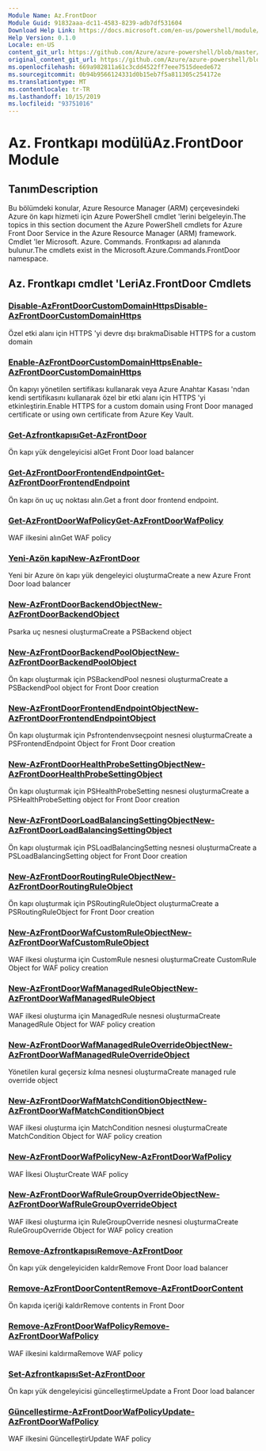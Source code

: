 ```yaml
---
Module Name: Az.FrontDoor
Module Guid: 91832aaa-dc11-4583-8239-adb7df531604
Download Help Link: https://docs.microsoft.com/en-us/powershell/module/az.frontdoor
Help Version: 0.1.0
Locale: en-US
content_git_url: https://github.com/Azure/azure-powershell/blob/master/src/FrontDoor/FrontDoor/help/Az.FrontDoor.md
original_content_git_url: https://github.com/Azure/azure-powershell/blob/master/src/FrontDoor/FrontDoor/help/Az.FrontDoor.md
ms.openlocfilehash: 669a982811a61c3cdd4522ff7eee7515deede672
ms.sourcegitcommit: 0b94b9566124331d0b15eb7f5a811305c254172e
ms.translationtype: MT
ms.contentlocale: tr-TR
ms.lasthandoff: 10/15/2019
ms.locfileid: "93751016"
---
```

# <span data-ttu-id="a4898-101">Az. Frontkapı modülü</span><span class="sxs-lookup"><span data-stu-id="a4898-101">Az.FrontDoor Module</span></span>
## <span data-ttu-id="a4898-102">Tanım</span><span class="sxs-lookup"><span data-stu-id="a4898-102">Description</span></span>
<span data-ttu-id="a4898-103">Bu bölümdeki konular, Azure Resource Manager (ARM) çerçevesindeki Azure ön kapı hizmeti için Azure PowerShell cmdlet 'lerini belgeleyin.</span><span class="sxs-lookup"><span data-stu-id="a4898-103">The topics in this section document the Azure PowerShell cmdlets for Azure Front Door Service in the Azure Resource Manager (ARM) framework.</span></span> <span data-ttu-id="a4898-104">Cmdlet 'ler Microsoft. Azure. Commands. Frontkapısı ad alanında bulunur.</span><span class="sxs-lookup"><span data-stu-id="a4898-104">The cmdlets exist in the Microsoft.Azure.Commands.FrontDoor namespace.</span></span>

## <span data-ttu-id="a4898-105">Az. Frontkapı cmdlet 'Leri</span><span class="sxs-lookup"><span data-stu-id="a4898-105">Az.FrontDoor Cmdlets</span></span>
### [<span data-ttu-id="a4898-106">Disable-AzFrontDoorCustomDomainHttps</span><span class="sxs-lookup"><span data-stu-id="a4898-106">Disable-AzFrontDoorCustomDomainHttps</span></span>](Disable-AzFrontDoorCustomDomainHttps.md)
<span data-ttu-id="a4898-107">Özel etki alanı için HTTPS 'yi devre dışı bırakma</span><span class="sxs-lookup"><span data-stu-id="a4898-107">Disable HTTPS for a custom domain</span></span>

### [<span data-ttu-id="a4898-108">Enable-AzFrontDoorCustomDomainHttps</span><span class="sxs-lookup"><span data-stu-id="a4898-108">Enable-AzFrontDoorCustomDomainHttps</span></span>](Enable-AzFrontDoorCustomDomainHttps.md)
<span data-ttu-id="a4898-109">Ön kapıyı yönetilen sertifikası kullanarak veya Azure Anahtar Kasası 'ndan kendi sertifikasını kullanarak özel bir etki alanı için HTTPS 'yi etkinleştirin.</span><span class="sxs-lookup"><span data-stu-id="a4898-109">Enable HTTPS for a custom domain using Front Door managed certificate or using own certificate from Azure Key Vault.</span></span>

### [<span data-ttu-id="a4898-110">Get-Azfrontkapısı</span><span class="sxs-lookup"><span data-stu-id="a4898-110">Get-AzFrontDoor</span></span>](Get-AzFrontDoor.md)
<span data-ttu-id="a4898-111">Ön kapı yük dengeleyicisi al</span><span class="sxs-lookup"><span data-stu-id="a4898-111">Get Front Door load balancer</span></span>

### [<span data-ttu-id="a4898-112">Get-AzFrontDoorFrontendEndpoint</span><span class="sxs-lookup"><span data-stu-id="a4898-112">Get-AzFrontDoorFrontendEndpoint</span></span>](Get-AzFrontDoorFrontendEndpoint.md)
<span data-ttu-id="a4898-113">Ön kapı ön uç uç noktası alın.</span><span class="sxs-lookup"><span data-stu-id="a4898-113">Get a front door frontend endpoint.</span></span>

### [<span data-ttu-id="a4898-114">Get-AzFrontDoorWafPolicy</span><span class="sxs-lookup"><span data-stu-id="a4898-114">Get-AzFrontDoorWafPolicy</span></span>](Get-AzFrontDoorWafPolicy.md)
<span data-ttu-id="a4898-115">WAF ilkesini alın</span><span class="sxs-lookup"><span data-stu-id="a4898-115">Get WAF policy</span></span>

### [<span data-ttu-id="a4898-116">Yeni-Azön kapı</span><span class="sxs-lookup"><span data-stu-id="a4898-116">New-AzFrontDoor</span></span>](New-AzFrontDoor.md)
<span data-ttu-id="a4898-117">Yeni bir Azure ön kapı yük dengeleyici oluşturma</span><span class="sxs-lookup"><span data-stu-id="a4898-117">Create a new Azure Front Door load balancer</span></span>

### [<span data-ttu-id="a4898-118">New-AzFrontDoorBackendObject</span><span class="sxs-lookup"><span data-stu-id="a4898-118">New-AzFrontDoorBackendObject</span></span>](New-AzFrontDoorBackendObject.md)
<span data-ttu-id="a4898-119">Psarka uç nesnesi oluşturma</span><span class="sxs-lookup"><span data-stu-id="a4898-119">Create a PSBackend object</span></span>

### [<span data-ttu-id="a4898-120">New-AzFrontDoorBackendPoolObject</span><span class="sxs-lookup"><span data-stu-id="a4898-120">New-AzFrontDoorBackendPoolObject</span></span>](New-AzFrontDoorBackendPoolObject.md)
<span data-ttu-id="a4898-121">Ön kapı oluşturmak için PSBackendPool nesnesi oluşturma</span><span class="sxs-lookup"><span data-stu-id="a4898-121">Create a PSBackendPool object for Front Door creation</span></span>

### [<span data-ttu-id="a4898-122">New-AzFrontDoorFrontendEndpointObject</span><span class="sxs-lookup"><span data-stu-id="a4898-122">New-AzFrontDoorFrontendEndpointObject</span></span>](New-AzFrontDoorFrontendEndpointObject.md)
<span data-ttu-id="a4898-123">Ön kapı oluşturmak için Psfrontendenvseçpoint nesnesi oluşturma</span><span class="sxs-lookup"><span data-stu-id="a4898-123">Create a PSFrontendEndpoint Object for Front Door creation</span></span>

### [<span data-ttu-id="a4898-124">New-AzFrontDoorHealthProbeSettingObject</span><span class="sxs-lookup"><span data-stu-id="a4898-124">New-AzFrontDoorHealthProbeSettingObject</span></span>](New-AzFrontDoorHealthProbeSettingObject.md)
<span data-ttu-id="a4898-125">Ön kapı oluşturmak için PSHealthProbeSetting nesnesi oluşturma</span><span class="sxs-lookup"><span data-stu-id="a4898-125">Create a PSHealthProbeSetting object for Front Door creation</span></span>

### [<span data-ttu-id="a4898-126">New-AzFrontDoorLoadBalancingSettingObject</span><span class="sxs-lookup"><span data-stu-id="a4898-126">New-AzFrontDoorLoadBalancingSettingObject</span></span>](New-AzFrontDoorLoadBalancingSettingObject.md)
<span data-ttu-id="a4898-127">Ön kapı oluşturmak için PSLoadBalancingSetting nesnesi oluşturma</span><span class="sxs-lookup"><span data-stu-id="a4898-127">Create a PSLoadBalancingSetting object for Front Door creation</span></span>

### [<span data-ttu-id="a4898-128">New-AzFrontDoorRoutingRuleObject</span><span class="sxs-lookup"><span data-stu-id="a4898-128">New-AzFrontDoorRoutingRuleObject</span></span>](New-AzFrontDoorRoutingRuleObject.md)
<span data-ttu-id="a4898-129">Ön kapı oluşturmak için PSRoutingRuleObject oluşturma</span><span class="sxs-lookup"><span data-stu-id="a4898-129">Create a PSRoutingRuleObject for Front Door creation</span></span>

### [<span data-ttu-id="a4898-130">New-AzFrontDoorWafCustomRuleObject</span><span class="sxs-lookup"><span data-stu-id="a4898-130">New-AzFrontDoorWafCustomRuleObject</span></span>](New-AzFrontDoorWafCustomRuleObject.md)
<span data-ttu-id="a4898-131">WAF ilkesi oluşturma için CustomRule nesnesi oluşturma</span><span class="sxs-lookup"><span data-stu-id="a4898-131">Create CustomRule Object for WAF policy creation</span></span>

### [<span data-ttu-id="a4898-132">New-AzFrontDoorWafManagedRuleObject</span><span class="sxs-lookup"><span data-stu-id="a4898-132">New-AzFrontDoorWafManagedRuleObject</span></span>](New-AzFrontDoorWafManagedRuleObject.md)
<span data-ttu-id="a4898-133">WAF ilkesi oluşturma için ManagedRule nesnesi oluşturma</span><span class="sxs-lookup"><span data-stu-id="a4898-133">Create ManagedRule Object for WAF policy creation</span></span>

### [<span data-ttu-id="a4898-134">New-AzFrontDoorWafManagedRuleOverrideObject</span><span class="sxs-lookup"><span data-stu-id="a4898-134">New-AzFrontDoorWafManagedRuleOverrideObject</span></span>](New-AzFrontDoorWafManagedRuleOverrideObject.md)
<span data-ttu-id="a4898-135">Yönetilen kural geçersiz kılma nesnesi oluşturma</span><span class="sxs-lookup"><span data-stu-id="a4898-135">Create managed rule override object</span></span>

### [<span data-ttu-id="a4898-136">New-AzFrontDoorWafMatchConditionObject</span><span class="sxs-lookup"><span data-stu-id="a4898-136">New-AzFrontDoorWafMatchConditionObject</span></span>](New-AzFrontDoorWafMatchConditionObject.md)
<span data-ttu-id="a4898-137">WAF ilkesi oluşturma için MatchCondition nesnesi oluşturma</span><span class="sxs-lookup"><span data-stu-id="a4898-137">Create MatchCondition Object for WAF policy creation</span></span>

### [<span data-ttu-id="a4898-138">New-AzFrontDoorWafPolicy</span><span class="sxs-lookup"><span data-stu-id="a4898-138">New-AzFrontDoorWafPolicy</span></span>](New-AzFrontDoorWafPolicy.md)
<span data-ttu-id="a4898-139">WAF İlkesi Oluştur</span><span class="sxs-lookup"><span data-stu-id="a4898-139">Create WAF policy</span></span>

### [<span data-ttu-id="a4898-140">New-AzFrontDoorWafRuleGroupOverrideObject</span><span class="sxs-lookup"><span data-stu-id="a4898-140">New-AzFrontDoorWafRuleGroupOverrideObject</span></span>](New-AzFrontDoorWafRuleGroupOverrideObject.md)
<span data-ttu-id="a4898-141">WAF ilkesi oluşturma için RuleGroupOverride nesnesi oluşturma</span><span class="sxs-lookup"><span data-stu-id="a4898-141">Create RuleGroupOverride Object for WAF policy creation</span></span>

### [<span data-ttu-id="a4898-142">Remove-Azfrontkapısı</span><span class="sxs-lookup"><span data-stu-id="a4898-142">Remove-AzFrontDoor</span></span>](Remove-AzFrontDoor.md)
<span data-ttu-id="a4898-143">Ön kapı yük dengeleyiciden kaldır</span><span class="sxs-lookup"><span data-stu-id="a4898-143">Remove Front Door load balancer</span></span>

### [<span data-ttu-id="a4898-144">Remove-AzFrontDoorContent</span><span class="sxs-lookup"><span data-stu-id="a4898-144">Remove-AzFrontDoorContent</span></span>](Remove-AzFrontDoorContent.md)
<span data-ttu-id="a4898-145">Ön kapıda içeriği kaldır</span><span class="sxs-lookup"><span data-stu-id="a4898-145">Remove contents in Front Door</span></span>

### [<span data-ttu-id="a4898-146">Remove-AzFrontDoorWafPolicy</span><span class="sxs-lookup"><span data-stu-id="a4898-146">Remove-AzFrontDoorWafPolicy</span></span>](Remove-AzFrontDoorWafPolicy.md)
<span data-ttu-id="a4898-147">WAF ilkesini kaldırma</span><span class="sxs-lookup"><span data-stu-id="a4898-147">Remove WAF policy</span></span>

### [<span data-ttu-id="a4898-148">Set-Azfrontkapısı</span><span class="sxs-lookup"><span data-stu-id="a4898-148">Set-AzFrontDoor</span></span>](Set-AzFrontDoor.md)
<span data-ttu-id="a4898-149">Ön kapı yük dengeleyicisi güncelleştirme</span><span class="sxs-lookup"><span data-stu-id="a4898-149">Update a Front Door load balancer</span></span>

### [<span data-ttu-id="a4898-150">Güncelleştirme-AzFrontDoorWafPolicy</span><span class="sxs-lookup"><span data-stu-id="a4898-150">Update-AzFrontDoorWafPolicy</span></span>](Update-AzFrontDoorWafPolicy.md)
<span data-ttu-id="a4898-151">WAF ilkesini Güncelleştir</span><span class="sxs-lookup"><span data-stu-id="a4898-151">Update WAF policy</span></span>

